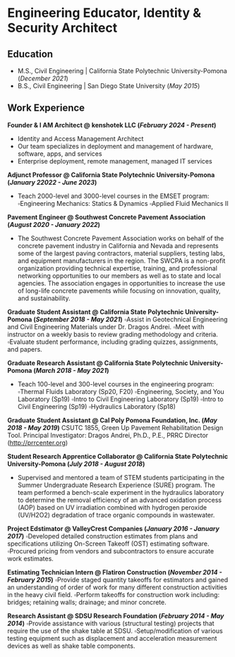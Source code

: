 # Engineering Educator, Identity & Security Architect 



## Education						       		
- M.S., Civil Engineering | California State Polytechnic University-Pomona (_December 2021_)
- B.S., Civil Engineering | San Diego State University (_May 2015_)

## Work Experience
**Founder & I AM Architect @ kenshotek LLC (_February 2024 - Present_)**
- Identity and Access Management Architect
- Our team specializes in deployment and management of hardware, software, apps, and services
- Enterprise deployment, remote management, managed IT services

**Adjunct Professor @ California State Polytechnic University-Pomona (_January 22022 - June 2023_)**
- Teach 2000-level and 3000-level courses in the EMSET program:
▫️Engineering Mechanics: Statics & Dynamics 
▫️Applied Fluid Mechanics II

**Pavement Engineer @ Southwest Concrete Pavement Association (_August 2020 - January 2022_)**
- The Southwest Concrete Pavement Association works on behalf of the concrete pavement industry in California and Nevada and represents some of the largest paving contractors, material suppliers, testing labs, and equipment manufacturers in the region. The SWCPA is a non-profit organization providing technical expertise, training, and professional networking opportunities to our members as well as to state and local agencies. The association engages in opportunities to increase the use of long-life concrete pavements while focusing on innovation, quality, and sustainability.

**Graduate Student Assistant @ California State Polytechnic University-Pomona (_September 2018 - May 2021_)**
▫️Assist in Geotechnical Engineering and Civil Engineering Materials under Dr. Dragos Andrei. 
▫️Meet with instructor on a weekly basis to review grading methodology and criteria. 
▫️Evaluate student performance, including grading quizzes, assignments, and papers.

**Graduate Research Assistant @ California State Polytechnic University-Pomona (_March 2018 - May 2021_)**
- Teach 100-level and 300-level courses in the engineering program: 
▫️Thermal Fluids Laboratory (Sp20, F20)
▫️Engineering, Society, and You Laboratory (Sp19) 
▫️Intro to Civil Engineering Laboratory (Sp19)
▫️Intro to Civil Engineering (Sp19)
▫️Hydraulics Laboratory (Sp18)

**Graduate Student Assistant @ Cal Poly Pomona Foundation, Inc. (_May 2018 - May 2019_)**
CSUTC 1855, Green Up Pavement Rehabilitation Design Tool. 
Principal Investigator: Dragos Andrei, Ph.D., P.E., PRRC Director (http://prrcenter.org)

**Student Research Apprentice Collaborator @ California State Polytechnic University-Pomona (_July 2018 - August 2018_)**
- Supervised and mentored a team of STEM students participating in the Summer Undergraduate Research Experience (SURE) program. The team performed a bench-scale experiment in the hydraulics laboratory to determine the removal efficiency of an advanced oxidation process (AOP) based on UV irradiation combined with hydrogen peroxide (UV/H2O2) degradation of trace organic compounds in wastewater.

**Project Edstimator @ ValleyCrest Companies (_January 2016 - January 2017_)**
▫️Developed detailed construction estimates from plans and specifications utilizing On-Screen Takeoff (OST) estimating software. 
▫️Procured pricing from vendors and subcontractors to ensure accurate work estimates.

**Estimating Technician Intern @ Flatiron Construction (_November 2014 - February 2015_)**
▫️Provide staged quantity takeoffs for estimators and gained an understanding of order of work for many different construction activities in the heavy civil field.
▫️Perform takeoffs for construction work including: bridges; retaining walls; drainage; and minor concrete.

**Research Assistant @ SDSU Research Foundation (_February 2014 - May 2014_)**
▫️Provide assistance with various (structural testing) projects that require the use of the shake table at SDSU.
▫️Setup/modification of various testing equipment such as displacement and acceleration measurement devices as well as shake table components.
